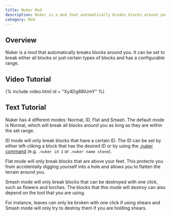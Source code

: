 ```yaml
---
title: Nuker Mod
description: Nuker is a mod that automatically breaks blocks around you. It can be set to break either all blocks or just certain types of blocks and has a configurable range.
category: Mod
---
```

## Overview
Nuker is a mod that automatically breaks blocks around you. It can be set to break either all blocks or just certain types of blocks and has a configurable range.

## Video Tutorial
{% include video.html id = "Xy4Dg8BiUmY" %}

## Text Tutorial
Nuker has 4 different modes: Normal, ID, Flat and Smash. The default mode is Normal, which will break all blocks around you as long as they are within the set range.

ID mode will only break blocks that have a certain ID. The ID can be set by either left-cliking a block that has the desired ID or by using the [.nuker command](/wiki/Commands/nuker) (e.g. `.nuker id 1` or `.nuker name stone`).

Flat mode will only break blocks that are above your feet. This protects you from accidentally digging yourself into a hole and allows you to flatten the terrain around you.

Smash mode will only break blocks that can be destroyed with one click, such as flowers and torches. The blocks that this mode will destroy can also depend on the tool that you are using.

For instance, leaves can only be broken with one click if using shears and Smash mode will only try to destroy them if you are holding shears.
